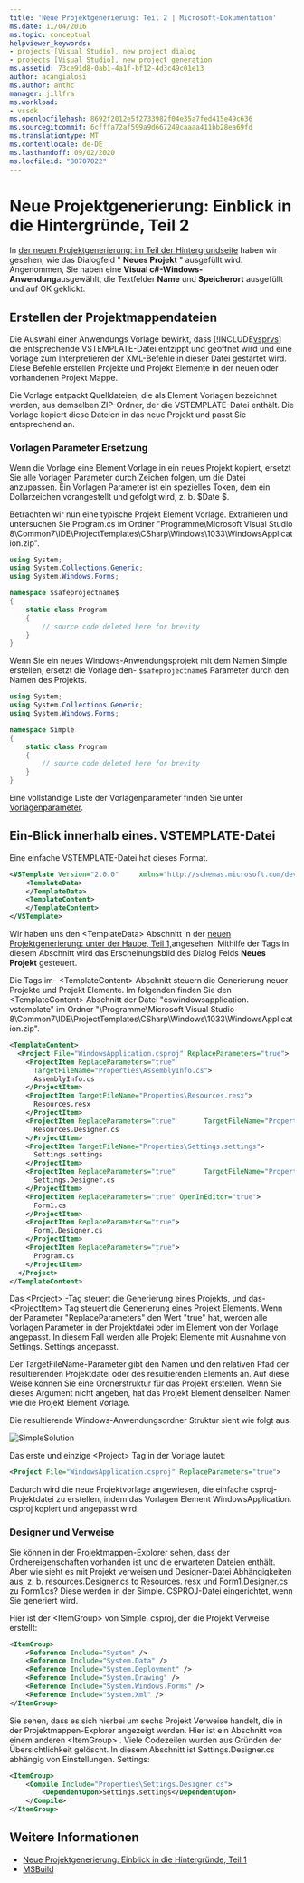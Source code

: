 ```yaml
---
title: 'Neue Projektgenerierung: Teil 2 | Microsoft-Dokumentation'
ms.date: 11/04/2016
ms.topic: conceptual
helpviewer_keywords:
- projects [Visual Studio], new project dialog
- projects [Visual Studio], new project generation
ms.assetid: 73ce91d8-0ab1-4a1f-bf12-4d3c49c01e13
author: acangialosi
ms.author: anthc
manager: jillfra
ms.workload:
- vssdk
ms.openlocfilehash: 8692f2012e5f2733982f04e35a7fed415e49c636
ms.sourcegitcommit: 6cfffa72af599a9d667249caaaa411bb28ea69fd
ms.translationtype: MT
ms.contentlocale: de-DE
ms.lasthandoff: 09/02/2020
ms.locfileid: "80707022"
---
```

# <a name="new-project-generation-under-the-hood-part-two"></a>Neue Projektgenerierung: Einblick in die Hintergründe, Teil 2

In [der neuen Projektgenerierung: im Teil der Hintergrundseite](../../extensibility/internals/new-project-generation-under-the-hood-part-one.md) haben wir gesehen, wie das Dialogfeld " **Neues Projekt** " ausgefüllt wird. Angenommen, Sie haben eine **Visual c#-Windows-Anwendung**ausgewählt, die Textfelder **Name** und **Speicherort** ausgefüllt und auf OK geklickt.

## <a name="generating-the-solution-files"></a>Erstellen der Projektmappendateien
 Die Auswahl einer Anwendungs Vorlage bewirkt, dass [!INCLUDE[vsprvs](../../code-quality/includes/vsprvs_md.md)] die entsprechende VSTEMPLATE-Datei entzippt und geöffnet wird und eine Vorlage zum Interpretieren der XML-Befehle in dieser Datei gestartet wird. Diese Befehle erstellen Projekte und Projekt Elemente in der neuen oder vorhandenen Projekt Mappe.

 Die Vorlage entpackt Quelldateien, die als Element Vorlagen bezeichnet werden, aus demselben ZIP-Ordner, der die VSTEMPLATE-Datei enthält. Die Vorlage kopiert diese Dateien in das neue Projekt und passt Sie entsprechend an.

### <a name="template-parameter-replacement"></a>Vorlagen Parameter Ersetzung
 Wenn die Vorlage eine Element Vorlage in ein neues Projekt kopiert, ersetzt Sie alle Vorlagen Parameter durch Zeichen folgen, um die Datei anzupassen. Ein Vorlagen Parameter ist ein spezielles Token, dem ein Dollarzeichen vorangestellt und gefolgt wird, z. b. $Date $.

 Betrachten wir nun eine typische Projekt Element Vorlage. Extrahieren und untersuchen Sie Program.cs im Ordner "Programme\Microsoft Visual Studio 8\Common7\IDE\ProjectTemplates\CSharp\Windows\1033\WindowsApplication.zip".

```csharp
using System;
using System.Collections.Generic;
using System.Windows.Forms;

namespace $safeprojectname$
{
    static class Program
    {
        // source code deleted here for brevity
    }
}
```

Wenn Sie ein neues Windows-Anwendungsprojekt mit dem Namen Simple erstellen, ersetzt die Vorlage den- `$safeprojectname$` Parameter durch den Namen des Projekts.

```csharp
using System;
using System.Collections.Generic;
using System.Windows.Forms;

namespace Simple
{
    static class Program
    {
        // source code deleted here for brevity
    }
}
```

 Eine vollständige Liste der Vorlagenparameter finden Sie unter [Vorlagenparameter](../../ide/template-parameters.md).

## <a name="a-look-inside-a-vstemplate-file"></a>Ein-Blick innerhalb eines. VSTEMPLATE-Datei
 Eine einfache VSTEMPLATE-Datei hat dieses Format.

```xml
<VSTemplate Version="2.0.0"     xmlns="http://schemas.microsoft.com/developer/vstemplate/2005"     Type="Project">
    <TemplateData>
    </TemplateData>
    <TemplateContent>
    </TemplateContent>
</VSTemplate>
```

 Wir haben uns den \<TemplateData> Abschnitt in der [neuen Projektgenerierung: unter der Haube, Teil 1,](../../extensibility/internals/new-project-generation-under-the-hood-part-one.md)angesehen. Mithilfe der Tags in diesem Abschnitt wird das Erscheinungsbild des Dialog Felds **Neues Projekt** gesteuert.

 Die Tags im- \<TemplateContent> Abschnitt steuern die Generierung neuer Projekte und Projekt Elemente. Im folgenden finden Sie den \<TemplateContent> Abschnitt der Datei "cswindowsapplication. vstemplate" im Ordner "\Programme\Microsoft Visual Studio 8\Common7\IDE\ProjectTemplates\CSharp\Windows\1033\WindowsApplication.zip".

```xml
<TemplateContent>
  <Project File="WindowsApplication.csproj" ReplaceParameters="true">
    <ProjectItem ReplaceParameters="true"
      TargetFileName="Properties\AssemblyInfo.cs">
      AssemblyInfo.cs
    </ProjectItem>
    <ProjectItem TargetFileName="Properties\Resources.resx">
      Resources.resx
    </ProjectItem>
    <ProjectItem ReplaceParameters="true"       TargetFileName="Properties\Resources.Designer.cs">
      Resources.Designer.cs
    </ProjectItem>
    <ProjectItem TargetFileName="Properties\Settings.settings">
      Settings.settings
    </ProjectItem>
    <ProjectItem ReplaceParameters="true"       TargetFileName="Properties\Settings.Designer.cs">
      Settings.Designer.cs
    </ProjectItem>
    <ProjectItem ReplaceParameters="true" OpenInEditor="true">
      Form1.cs
    </ProjectItem>
    <ProjectItem ReplaceParameters="true">
      Form1.Designer.cs
    </ProjectItem>
    <ProjectItem ReplaceParameters="true">
      Program.cs
    </ProjectItem>
  </Project>
</TemplateContent>
```

 Das \<Project> -Tag steuert die Generierung eines Projekts, und das- \<ProjectItem> Tag steuert die Generierung eines Projekt Elements. Wenn der Parameter "ReplaceParameters" den Wert "true" hat, werden alle Vorlagen Parameter in der Projektdatei oder im Element von der Vorlage angepasst. In diesem Fall werden alle Projekt Elemente mit Ausnahme von Settings. Settings angepasst.

 Der TargetFileName-Parameter gibt den Namen und den relativen Pfad der resultierenden Projektdatei oder des resultierenden Elements an. Auf diese Weise können Sie eine Ordnerstruktur für das Projekt erstellen. Wenn Sie dieses Argument nicht angeben, hat das Projekt Element denselben Namen wie die Projekt Element Vorlage.

 Die resultierende Windows-Anwendungsordner Struktur sieht wie folgt aus:

 ![SimpleSolution](../../extensibility/internals/media/simplesolution.png "SimpleSolution")

 Das erste und einzige \<Project> Tag in der Vorlage lautet:

```xml
<Project File="WindowsApplication.csproj" ReplaceParameters="true">
```

 Dadurch wird die neue Projektvorlage angewiesen, die einfache csproj-Projektdatei zu erstellen, indem das Vorlagen Element WindowsApplication. csproj kopiert und angepasst wird.

### <a name="designers-and-references"></a>Designer und Verweise
 Sie können in der Projektmappen-Explorer sehen, dass der Ordnereigenschaften vorhanden ist und die erwarteten Dateien enthält. Aber wie sieht es mit Projekt verweisen und Designer-Datei Abhängigkeiten aus, z. b. resources.Designer.cs to Resources. resx und Form1.Designer.cs zu Form1.cs?  Diese werden in der Simple. CSPROJ-Datei eingerichtet, wenn Sie generiert wird.

 Hier ist der \<ItemGroup> von Simple. csproj, der die Projekt Verweise erstellt:

```xml
<ItemGroup>
    <Reference Include="System" />
    <Reference Include="System.Data" />
    <Reference Include="System.Deployment" />
    <Reference Include="System.Drawing" />
    <Reference Include="System.Windows.Forms" />
    <Reference Include="System.Xml" />
</ItemGroup>
```

 Sie sehen, dass es sich hierbei um sechs Projekt Verweise handelt, die in der Projektmappen-Explorer angezeigt werden. Hier ist ein Abschnitt von einem anderen \<ItemGroup> . Viele Codezeilen wurden aus Gründen der Übersichtlichkeit gelöscht. In diesem Abschnitt ist Settings.Designer.cs abhängig von Einstellungen. Settings:

```xml
<ItemGroup>
    <Compile Include="Properties\Settings.Designer.cs">
        <DependentUpon>Settings.settings</DependentUpon>
    </Compile>
</ItemGroup>
```

## <a name="see-also"></a>Weitere Informationen

- [Neue Projektgenerierung: Einblick in die Hintergründe, Teil 1](../../extensibility/internals/new-project-generation-under-the-hood-part-one.md)
- [MSBuild](../../msbuild/msbuild.md)
